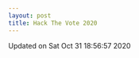 ```yaml
---
layout: post
title: Hack The Vote 2020
---
```


<!--break-->



Updated on Sat Oct 31 18:56:57 2020
